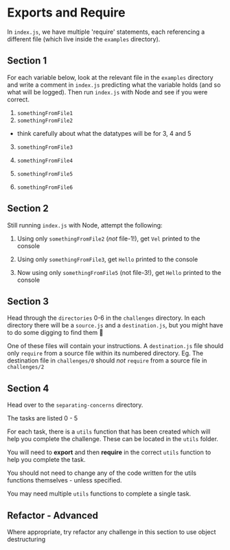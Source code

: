 # Exports and Require

In `index.js`, we have multiple 'require' statements, each referencing a different file (which live inside the `examples` directory).

## Section 1

For each variable below, look at the relevant file in the `examples` directory and write a comment in `index.js` predicting what the variable holds (and so what will be logged). Then run `index.js` with Node and see if you were correct.

1. `somethingFromFile1`
2. `somethingFromFile2`

- think carefully about what the datatypes will be for 3, 4 and 5

3. `somethingFromFile3`
4. `somethingFromFile4`
5. `somethingFromFile5`

6. `somethingFromFile6`

## Section 2

Still running `index.js` with Node, attempt the following:

1. Using only `somethingFromFile2` (_not_ file-1!), get `Vel` printed to the console

2. Using only `somethingFromFile3`, get `Hello` printed to the console

3. Now using only `somethingFromFile5` (not file-3!), get `Hello` printed to the console

## Section 3

Head through the `directories` 0-6 in the `challenges` directory. In each directory there will be a `source.js` and a `destination.js`, but you might have to do some digging to find them 🔎

One of these files will contain your instructions. A `destination.js` file should only `require` from a source file within its numbered directory.
Eg. The destination file in `challenges/0` should _not_ `require` from a source file in `challenges/2`

## Section 4

Head over to the `separating-concerns` directory.

The tasks are listed 0 - 5

For each task, there is a `utils` function that has been created which will help you complete the challenge. These can be located in the `utils` folder.

You will need to **export** and then **require** in the correct `utils` function to help you complete the task.

You should not need to change any of the code written for the utils functions themselves - unless specified.

You may need multiple `utils` functions to complete a single task.

## Refactor - Advanced

Where appropriate, try refactor any challenge in this section to use object destructuring
